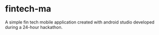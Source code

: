 # fintech-ma
A simple fin tech mobile application created with android studio developed during a 24-hour hackathon.

